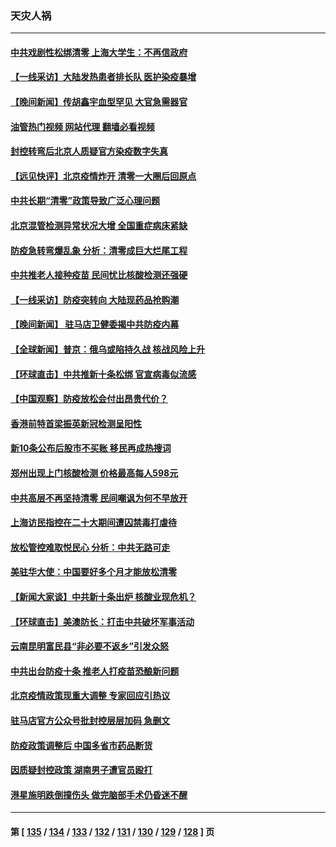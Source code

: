 ### 天灾人祸
---
#### [中共戏剧性松绑清零 上海大学生：不再信政府](../../pages/ncid280/n13880836.md?12100845) 
#### [【一线采访】大陆发热患者排长队 医护染疫暴增](../../pages/ncid280/n13881640.md?12100845) 
#### [【晚间新闻】传胡鑫宇血型罕见 大官急需器官](../../pages/ncid280/n13881335.md?12100845) 
#### [油管热门视频 网站代理 翻墙必看视频](http://138.2.39.72:81/youtube.html?epic-marker?12100845)
#### [封控转弯后北京人质疑官方染疫数字失真](../../pages/ncid280/n13881600.md?12100845) 
#### [【远见快评】北京疫情炸开 清零一大圈后回原点](../../pages/ncid280/n13881337.md?12100845) 
#### [中共长期“清零”政策导致广泛心理问题](../../pages/ncid280/n13881471.md?12100845) 
#### [北京混管检测异常状况大增 全国重症病床紧缺](../../pages/ncid280/n13881315.md?12100845) 
#### [防疫急转弯爆乱象 分析：清零成巨大烂尾工程](../../pages/ncid280/n13881020.md?12100845) 
#### [中共推老人接种疫苗 民间忧比核酸检测还强硬](../../pages/ncid280/n13881043.md?12100845) 
#### [【一线采访】防疫突转向 大陆现药品抢购潮](../../pages/ncid280/n13880837.md?12100845) 
#### [【晚间新闻】 驻马店卫健委揭中共防疫内幕](../../pages/ncid280/n13880955.md?12100845) 
#### [【全球新闻】普京：俄乌或陷持久战 核战风险上升](../../pages/ncid280/n13880954.md?12100845) 
#### [【环球直击】中共推新十条松绑 官宣病毒似流感](../../pages/ncid280/n13880956.md?12100845) 
#### [【中国观察】防疫放松会付出昂贵代价？](../../pages/ncid280/n13880827.md?12100845) 
#### [香港前特首梁振英新冠检测呈阳性](../../pages/ncid280/n13880843.md?12100845) 
#### [新10条公布后股市不买账 移民再成热搜词](../../pages/ncid280/n13880761.md?12100845) 
#### [郑州出现上门核酸检测 价格最高每人598元](../../pages/ncid280/n13880659.md?12100845) 
#### [中共高层不再坚持清零 民间嘲讽为何不早放开](../../pages/ncid280/n13880607.md?12100845) 
#### [上海访民指控在二十大期间遭囚禁毒打虐待](../../pages/ncid280/n13880662.md?12100845) 
#### [放松管控难取悦民心 分析：中共无路可走](../../pages/ncid280/n13880355.md?12100845) 
#### [美驻华大使：中国要好多个月才能放松清零](../../pages/ncid280/n13880375.md?12100845) 
#### [【新闻大家谈】中共新十条出炉 核酸业现危机？](../../pages/ncid280/n13880270.md?12100845) 
#### [【环球直击】美澳防长：打击中共破坏军事活动](../../pages/ncid280/n13879718.md?12100845) 
#### [云南昆明富民县“非必要不返乡”引发众怒](../../pages/ncid280/n13880125.md?12100845) 
#### [中共出台防疫十条 推老人打疫苗恐酿新问题](../../pages/ncid280/n13879892.md?12100845) 
#### [北京疫情政策现重大调整 专家回应引热议](../../pages/ncid280/n13879917.md?12100845) 
#### [驻马店官方公众号批封控层层加码 急删文](../../pages/ncid280/n13879943.md?12100845) 
#### [防疫政策调整后 中国多省市药品断货](../../pages/ncid280/n13879882.md?12100845) 
#### [因质疑封控政策 湖南男子遭官员殴打](../../pages/ncid280/n13879751.md?12100845) 
#### [港星施明跌倒撞伤头 做完脑部手术仍昏迷不醒](../../pages/ncid280/n13879657.md?12100845) 

---
#### 第 [ [135](./135.md?12100845) / [134](./134.md?12100845) / [133](./133.md?12100845) / [132](./132.md?12100845) / [131](./131.md?12100845) / [130](./130.md?12100845) / [129](./129.md?12100845) / [128](./128.md?12100845) ] 页
